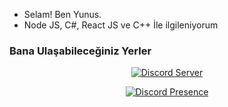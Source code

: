 - Selam! Ben Yunus.
- Node JS, C#, React JS ve C++ İle ilgileniyorum
<h3>Bana Ulaşabileceğiniz Yerler</h3>
<div align="center"> <a href="https://discord.gg/miustra"><img src="https://img.shields.io/discord/927725987125403668?label=discord&logo=Discord&style=for-the-badge" alt="Discord Server" /></a>
  
[![Discord Presence](https://lanyard.cnrad.dev/api/881342328730714122)](https://discord.com/users/881342328730714122)
